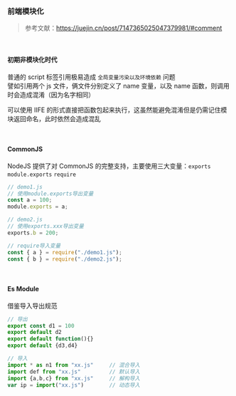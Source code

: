 ### 前端模块化

> 参考文献：https://juejin.cn/post/7147365025047379981/#comment

<br>

#### 初期非模块化时代

普通的 script 标签引用极易造成 `全局变量污染以及环境依赖` 问题  
譬如引用两个 js 文件，俩文件分别定义了 name 变量，以及 name 函数，则调用时会造成混淆（因为名字相同）

可以使用 IIFE 的形式直接把函数包起来执行，这虽然能避免混淆但是仍需记住模块返回命名，此时依然会造成混乱

<br>

#### CommonJS

NodeJS 提供了对 CommonJS 的完整支持，主要使用三大变量：`exports` `module.exports` `require`

```js
// demo1.js
// 使用module.exports导出变量
const a = 100;
module.exports = a;

// demo2.js
// 使用exports.xxx导出变量
exports.b = 200;

// require导入变量
const { a } = require("./demo1.js");
const { b } = require("./demo2.js");
```

<br>

#### Es Module

借鉴导入导出规范

```js
// 导出
export const d1 = 100
export default d2
export default function(){}
export default {d3,d4}

// 导入
import * as n1 from "xx.js"     // 混合导入
import def from "xx.js"         // 默认导入
import {a,b,c} from "xx.js"     // 解构导入
var ip = import("xx.js")        // 动态导入
```

<br>
